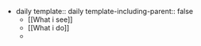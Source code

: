 - daily
  template:: daily
  template-including-parent:: false
	- [[What i see]]
	- [[What i do]]
	-